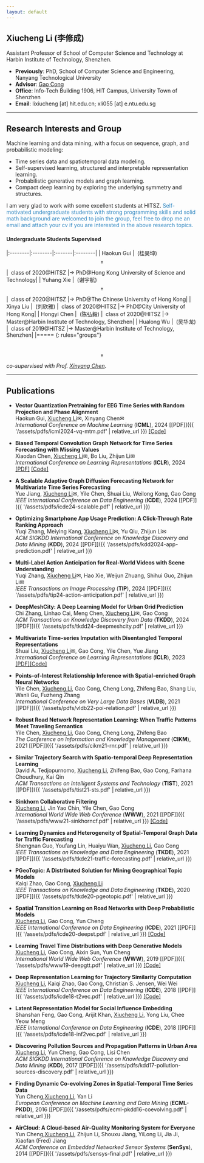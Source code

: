 ```yaml
---
layout: default
---
```


## Xiucheng Li (李修成)

Assistant Professor of School of Computer Science and Technology at Harbin Institute of Technology, Shenzhen.

* **Previously**: PhD, School of Computer Science and Engineering, Nanyang Technological University
* **Advisor**: [Gao Cong](https://personal.ntu.edu.sg/gaocong)
* **Office**: Info-Tech Building 1906, HIT Campus, University Town of Shenzhen
* **Email**: lixiucheng [at] hit.edu.cn; xli055 [at] e.ntu.edu.sg

---

## Research Interests and Group

Machine learning and data mining, with a focus on sequence, graph, and probabilistic modeling:
* Time series data and spatiotemporal data modeling.
* Self-supervised learning, structured and interpretable representation learning.
* Probabilistic generative models and graph learning.
* Compact deep learning by exploring the underlying symmetry and structures.


I am very glad to work with some excellent students at HITSZ. <font color="#2E86C1">Self-motivated undergraduate students with strong programming skills and solid math background are welcomed to join the group, feel free to drop me an email and attach your cv if you are interested in the above research topics.</font>

#### Undergraduate Students Supervised

|:--------|:--------|:-------|:--------|
| Haokun Gui |&nbsp; (桂昊坤)$$\dagger$$   |&nbsp; class of 2020@HITSZ |&rarr; PhD@Hong Kong University of Science and Technology|
| Yuhang Xie |&nbsp; (谢宇航)$$\dagger$$   |&nbsp; class of 2020@HITSZ |&rarr; PhD@The Chinese University of Hong Kong|
| Xinya Liu |&nbsp; (刘欣雅)   |&nbsp; class of 2020@HITSZ |&rarr; PhD@City University of Hong Kong|
| Hongyi Chen |&nbsp; (陈弘毅)   |&nbsp; class of 2020@HITSZ |&rarr; Master@Harbin Institute of Technology, Shenzhen|
| Hualong Wu |&nbsp; (吴华龙)   |&nbsp; class of 2019@HITSZ |&rarr; Master@Harbin Institute of Technology, Shenzhen|
|=====
{: rules="groups"}

\
$$\dagger$$ *co-supervised with Prof. [Xinyang Chen](https://faculty.hitsz.edu.cn/chenxinyang)*.

---

## Publications

- **Vector Quantization Pretraining for EEG Time Series with Random Projection and Phase Alignment**\
  Haokun Gui, <ins>Xiucheng Li</ins><span>&#9993;</span>, Xinyang Chen<span>&#9993;</span>\
  *International Conference on Machine Learning* (**ICML**), 2024 [[PDF]]({{ '/assets/pdfs/icml2024-vq-mtm.pdf' | relative_url }}) [[Code]](https://github.com/HaokunGUI/VQ_MTM)

- **Biased Temporal Convolution Graph Network for Time Series Forecasting with Missing Values**\
  Xiaodan Chen, <ins>Xiucheng Li</ins><span>&#9993;</span>, Bo Liu, Zhijun Li<span>&#9993;</span>\
  *International Conference on Learning Representations* (**ICLR**), 2024 [[PDF]](https://openreview.net/pdf?id=O9nZCwdGcG) [[Code]](https://github.com/chenxiaodanhit/BiTGraph)

- **A Scalable Adaptive Graph Diffusion Forecasting Network for Multivariate Time Series Forecasting**\
  Yue Jiang, <ins>Xiucheng Li</ins><span>&#9993;</span>, Yile Chen, Shuai Liu, Weilong Kong, Gao Cong\
  *IEEE International Conference on Data Engineering* (**ICDE**), 2024 [[PDF]]({{ '/assets/pdfs/icde24-scalable.pdf' | relative_url }})

- **Optimizing Smartphone App Usage Prediction: A Click-Through Rate Ranking Approach**\
  Yuqi Zhang, Meiying Kang, <ins>Xiucheng Li</ins><span>&#9993;</span>, Yu Qiu, Zhijun Li<span>&#9993;</span>\
  *ACM SIGKDD International Conference on Knowledge Discovery and Data Mining* (**KDD**), 2024 [[PDF]]({{ '/assets/pdfs/kdd2024-app-prediction.pdf' | relative_url }})


- **Multi-Label Action Anticipation for Real-World Videos with Scene Understanding**\
  Yuqi Zhang, <ins>Xiucheng Li</ins><span>&#9993;</span>, Hao Xie, Weijun Zhuang, Shihui Guo, Zhijun Li<span>&#9993;</span>\
  *IEEE Transactions on Image Processing* (**TIP**), 2024 [[PDF]]({{ '/assets/pdfs/tip24-action-anticipation.pdf' | relative_url }})  

- **DeepMeshCity: A Deep Learning Model for Urban Grid Prediction**\
  Chi Zhang, Linhao Cai, Meng Chen, <ins>Xiucheng Li</ins><span>&#9993;</span>, Gao Cong\
  *ACM Transactions on Knowledge Discovery from Data* (**TKDD**), 2024 [[PDF]]({{ '/assets/pdfs/tkdd24-deepmeshcity.pdf' | relative_url }})

- **Multivariate Time-series Imputation with Disentangled Temporal Representations**\
  Shuai Liu, <ins>Xiucheng Li</ins><span>&#9993;</span>, Gao Cong, Yile Chen, Yue Jiang\
  *International Conference on Learning Representations* (**ICLR**), 2023 [[PDF]](https://openreview.net/pdf?id=rdjeCNUS6TG)[[Code]](https://github.com/liuwj2000/TIDER)

- **Points-of-Interest Relationship Inference with Spatial-enriched Graph Neural Networks**\
    Yile Chen, <ins>Xiucheng Li</ins>, Gao Cong, Cheng Long, Zhifeng Bao, Shang Liu, Wanli Gu, Fuzheng Zhang\
    *International Conference on Very Large Data Bases* (**VLDB**), 2021 [[PDF]]({{ '/assets/pdfs/vldb22-poi-relation.pdf' | relative_url }})

- **Robust Road Network Representation Learning: When Traffic Patterns Meet Traveling Semantics**\
  Yile Chen, <ins>Xiucheng Li</ins>, Gao Cong, Cheng Long, Zhifeng Bao\
  *The Conference on Information and Knowledge Management* (**CIKM**), 2021 [[PDF]]({{ '/assets/pdfs/cikm21-rnr.pdf' | relative_url }})

- **Similar Trajectory Search with Spatio-temporal Deep Representation Learning**\
  David A. Tedjopurnomo, <ins>Xiucheng Li</ins>, Zhifeng Bao, Gao Cong, Farhana Choudhury, Kai Qin\
  *ACM Transactions on Intelligent Systems and Technology* (**TIST**), 2021 [[PDF]]({{ '/assets/pdfs/tist21-sts.pdf' | relative_url }})

- **Sinkhorn Collaborative Filtering**\
  <ins>Xiucheng Li</ins>, Jin Yao Chin, Yile Chen, Gao Cong\
  *International World Wide Web Conference* (**WWW**), 2021 [[PDF]]({{ '/assets/pdfs/www21-sinkhorncf.pdf' | relative_url }}) [[Code]](https://github.com/boathit/sinkhorncf)

- **Learning Dynamics and Heterogeneity of Spatial-Temporal Graph Data for Traffic Forecasting**\
  Shengnan Guo, Youfang Lin, Huaiyu Wan, <ins>Xiucheng Li</ins>, Gao Cong\
  *IEEE Transactions on Knowledge and Data Engineering* (**TKDE**), 2021 [[PDF]]({{ '/assets/pdfs/tkde21-traffic-forecasting.pdf' | relative_url }})

- **PGeoTopic: A Distributed Solution for Mining Geographical Topic Models**\
  Kaiqi Zhao, Gao Cong, <ins>Xiucheng Li</ins>\
  *IEEE Transactions on Knowledge and Data Engineering* (**TKDE**), 2020 [[PDF]]({{ '/assets/pdfs/tkde20-pgeotopic.pdf' | relative_url }})

- **Spatial Transition Learning on Road Networks with Deep Probabilistic Models**\
  <ins>Xiucheng Li</ins>, Gao Cong, Yun Cheng\
  *IEEE International Conference on Data Engineering* (**ICDE**), 2021 [[PDF]]({{ '/assets/pdfs/icde20-deepst.pdf' | relative_url }}) [[Code]](https://github.com/boathit/deepst)

- **Learning Travel Time Distributions with Deep Generative Models**\
  <ins>Xiucheng Li</ins>, Gao Cong, Aixin Sun, Yun Cheng\
  *International World Wide Web Conference* (**WWW**), 2019 [[PDF]]({{ '/assets/pdfs/www19-deepgtt.pdf' | relative_url }}) [[Code]](https://github.com/boathit/deepgtt)

- **Deep Representation Learning for Trajectory Similarity Computation**\
  <ins>Xiucheng Li</ins>, Kaiqi Zhao, Gao Cong, Christian S. Jensen, Wei Wei\
  *IEEE International Conference on Data Engineering* (**ICDE**), 2018 [[PDF]]({{ '/assets/pdfs/icde18-t2vec.pdf' | relative_url }}) [[Code]](https://github.com/boathit/t2vec)

- **Latent Representation Model for Social Influence Embedding**\
  Shanshan Feng, Gao Cong, Arijit Khan, <ins>Xiucheng Li</ins>, Yong Liu, Chee Yeow Meng\
  *IEEE International Conference on Data Engineering* (**ICDE**), 2018 [[PDF]]({{ '/assets/pdfs/icde18-inf2vec.pdf' | relative_url }})

- **Discovering Pollution Sources and Propagation Patterns in Urban Area**\
  <ins>Xiucheng Li</ins>, Yun Cheng, Gao Cong, Lisi Chen\
  *ACM SIGKDD International Conference on Knowledge Discovery and Data Mining* (**KDD**), 2017 [[PDF]]({{ '/assets/pdfs/kdd17-pollution-sources-discovery.pdf' | relative_url }})

- **Finding Dynamic Co-evolving Zones in Spatial-Temporal Time Series Data**\
  Yun Cheng,<ins>Xiucheng Li</ins>, Yan Li\
  *European Conference on Machine Learning and Data Mining* (**ECML-PKDD**), 2016 [[PDF]]({{ '/assets/pdfs/ecml-pkdd16-coevolving.pdf' | relative_url }})


- **AirCloud: A Cloud-based Air-Quality Monitoring System for Everyone**\
  Yun Cheng,<ins>Xiucheng Li</ins>, Zhijun Li, Shouxu Jiang, YiLong Li, Jia Ji, Xiaofan (Fred) Jiang\
  *ACM Conference on Embedded Networked Sensor Systems* (**SenSys**), 2014 [[PDF]]({{ '/assets/pdfs/sensys-final.pdf' | relative_url }})
